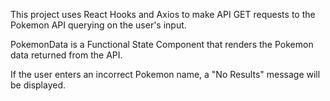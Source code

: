 This project uses React Hooks and Axios to make API GET requests to the Pokemon API querying on the user's input.

PokemonData is a Functional State Component that renders the Pokemon data returned from the API.

If the user enters an incorrect Pokemon name, a "No Results" message will be displayed.
